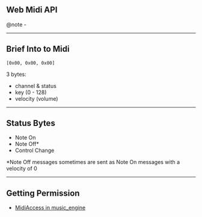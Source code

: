 ## Web Midi API

@note - 

---

## Brief Into to Midi

`[0x00, 0x00, 0x00]`

3 bytes:
- channel & status
- key (0 - 128)
- velocity (volume)

---

## Status Bytes

- Note On
- Note Off*
- Control Change

\*Note Off messages sometimes are sent as Note On messages with a velocity of 0

---

## Getting Permission

- [MidiAccess in music_engine](https://github.com/mboleary/test-ts-game/blob/music_engine_fe/package/music_engine/src/subsystem/midi/MidiAccess.ts)

